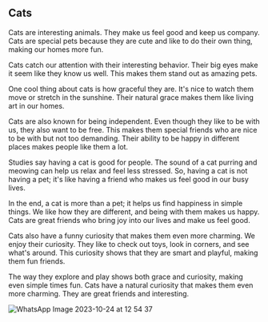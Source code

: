 ## Cats
Cats are interesting animals. They make us feel good and keep us company. Cats are special pets because they are cute and like to do their own thing, making our homes more fun.

Cats catch our attention with their interesting behavior. Their big eyes make it seem like they know us well. This makes them stand out as amazing pets.

One cool thing about cats is how graceful they are. It's nice to watch them move or stretch in the sunshine. Their natural grace makes them like living art in our homes.

Cats are also known for being independent. Even though they like to be with us, they also want to be free. This makes them special friends who are nice to be with but not too demanding. Their ability to be happy in different places makes people like them a lot.

Studies say having a cat is good for people. The sound of a cat purring and meowing can help us relax and feel less stressed. So, having a cat is not having a pet; it's like having a friend who makes us feel good in our busy lives.

In the end, a cat is more than a pet; it helps us find happiness in simple things. We like how they are different, and being with them makes us happy. Cats are great friends who bring joy into our lives and make us feel good.

Cats also have a funny curiosity that makes them even more charming. We enjoy their curiosity. They like to check out toys, look in corners, and see what's around. This curiosity shows that they are smart and playful, making them fun friends. 

The way they explore and play shows both grace and curiosity, making even simple times fun. Cats have a natural curiosity that makes them even more charming. They are great friends and interesting.

![WhatsApp Image 2023-10-24 at 12 54 37](https://github.com/KlaraSvobodova/English-for-designers/assets/152971101/9d16a4bc-c011-4bb9-855a-94fa12d43b87)
